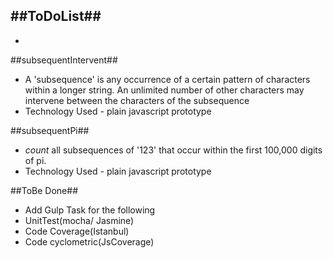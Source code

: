 ##ToDoList##
  -
  - 
  
##subsequentIntervent##
  - A 'subsequence' is any occurrence of a certain pattern of characters within a longer string. An unlimited number of other characters may intervene between the characters of the subsequence
  - Technology Used - plain javascript prototype
  
##subsequentPi##
  - *count* all subsequences of '123' that occur within the first 100,000 digits of pi. 
  - Technology Used - plain javascript prototype

##ToBe Done##
* Add Gulp Task for the following
* UnitTest(mocha/ Jasmine)
* Code Coverage(Istanbul)
* Code cyclometric(JsCoverage)

